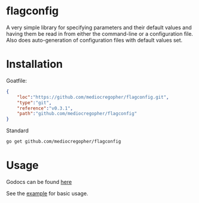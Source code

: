 # flagconfig

A very simple library for specifying parameters and their default values and
having them be read in from either the command-line or a configuration file.
Also does auto-generation of configuration files with default values set.

# Installation

Goatfile:
```json
{
    "loc":"https://github.com/mediocregopher/flagconfig.git",
    "type":"git",
    "reference":"v0.3.1",
    "path":"github.com/mediocregopher/flagconfig"
}
```

Standard
```bash
go get github.com/mediocregopher/flagconfig
```

# Usage

Godocs can be found
[here](http://godoc.org/github.com/mediocregopher/flagconfig/src/flagconfig)

See the [example](/example) for basic usage.
